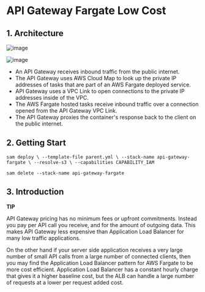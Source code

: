 # API Gateway Fargate Low Cost

## 1. Architecture 

![image](https://github.com/isynka/deploy-system-use-iac/assets/66162813/86b36ed0-d4b1-4bb5-b30b-c9fcb17cfede)


![image](https://github.com/isynka/deploy-system-use-iac/assets/66162813/d4eab256-f08e-46dd-b69f-c33547a5e4cf)


- An API Gateway receives inbound traffic from the public internet.
- The API Gateway uses AWS Cloud Map to look up the private IP addresses of tasks that are part of an AWS Fargate deployed service.
- API Gateway uses a VPC Link to open connections to the private IP addresses inside of the VPC.
- The AWS Fargate hosted tasks receive inbound traffic over a connection opened from the API Gateway VPC Link.
- The API Gateway proxies the container's response back to the client on the public internet.


## 2. Getting Start

```
sam deploy \ --template-file parent.yml \ --stack-name api-gateway-fargate \ --resolve-s3 \ --capabilities CAPABILITY_IAM
```

```
sam delete --stack-name api-gateway-fargate
```

## 3. Introduction

**TIP**

API Gateway pricing has no minimum fees or upfront commitments. Instead you pay per API call you receive, and for the amount of outgoing data. This makes API Gateway less expensive than Application Load Balancer for many low traffic applications.

On the other hand if your server side application receives a very large number of small API calls from a large number of connected clients, then you may find the Application Load Balancer pattern for AWS Fargate to be more cost efficient. Application Load Balancer has a constant hourly charge that gives it a higher baseline cost, but the ALB can handle a large number of requests at a lower per request added cost.


